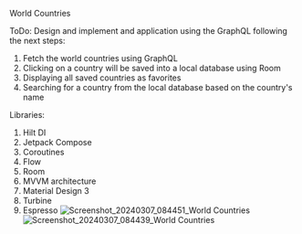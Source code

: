 World Countries

ToDo: Design and implement and application using the GraphQL following the next steps:

1. Fetch the world countries using GraphQL
2. Clicking on a country will be saved into a local database using Room
3. Displaying all saved countries as favorites
4. Searching for a country from the local database based on the country's name

Libraries:

1. Hilt DI
2. Jetpack Compose
3. Coroutines
4. Flow
5. Room
6. MVVM architecture
7. Material Design 3
8. Turbine
9. Espresso
![Screenshot_20240307_084451_World Countries](https://github.com/noemibalazs/WorldCountries/assets/33603567/ae683718-7b09-4ced-b548-942eee6e347c)
![Screenshot_20240307_084439_World Countries](https://github.com/noemibalazs/WorldCountries/assets/33603567/9d735724-5123-413f-b1e0-5359a91b1436)
